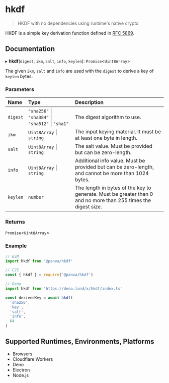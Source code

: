 # hkdf

> HKDF with no dependencies using runtime's native crypto

HKDF is a simple key derivation function defined in [RFC 5869][].

## Documentation

▸ **hkdf**(`digest`, `ikm`, `salt`, `info`, `keylen`): `Promise`<`Uint8Array`\>

The given `ikm`, `salt` and `info` are used with the `digest` to derive a key of `keylen` bytes.

### Parameters

| Name | Type | Description |
| :------ | :------ | :------ |
| `digest` | ``"sha256"`` \| ``"sha384"`` \| ``"sha512"`` \| ``"sha1"`` | The digest algorithm to use. |
| `ikm` | `Uint8Array` \| `string` | The input keying material. It must be at least one byte in length. |
| `salt` | `Uint8Array` \| `string` | The salt value. Must be provided but can be zero-length. |
| `info` | `Uint8Array` \| `string` | Additional info value. Must be provided but can be zero-length, and cannot be more than 1024 bytes. |
| `keylen` | `number` | The length in bytes of the key to generate. Must be greater than 0 and no more than 255 times the digest size. |

### Returns

`Promise`<`Uint8Array`\>

### Example

```js
// ESM
import hkdf from '@panva/hkdf'
```

```js
// CJS
const { hkdf } = require('@panva/hkdf')
```

```js
// Deno
import hkdf from 'https://deno.land/x/hkdf/index.ts'
```

```js
const derivedKey = await hkdf(
  'sha256',
  'key',
  'salt',
  'info',
  64
)
```

## Supported Runtimes, Environments, Platforms

- Browsers
- Cloudflare Workers
- Deno
- Electron
- Node.js

[RFC 5869]: https://www.rfc-editor.org/rfc/rfc5869.html
